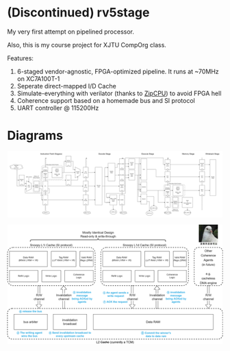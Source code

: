 # (Discontinued) rv5stage

My very first attempt on pipelined processor.

Also, this is my course project for XJTU CompOrg class.

Features:

1. 6-staged vendor-agnostic, FPGA-optimized pipeline. It runs at ~70MHz on XC7A100T-1
2. Seperate direct-mapped I/D Cache
3. Simulate-everything with verilator (thanks to [ZipCPU](https://zipcpu.com/blog/2017/05/19/fpga-hell.html)) to avoid FPGA hell
4. Coherence support based on a homemade bus and SI protocol
5. UART controller @ 115200Hz

# Diagrams

![](./docs/pipeline.png)

![](./docs/coherence.png)
